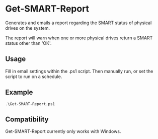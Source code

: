 # Get-SMART-Report
Generates and emails a report regarding the SMART status of physical drives on the system.

The report will warn when one or more physical drives return a SMART status other than 'OK'.

## Usage
Fill in email settings within the .ps1 script. Then manually run, or set the script to run on a schedule.

## Example
`.\Get-SMART-Report.ps1`

## Compatibility
Get-SMART-Report currently only works with Windows.